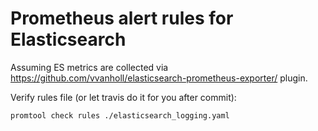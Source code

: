# Prometheus alert rules for Elasticsearch

Assuming ES metrics are collected via <https://github.com/vvanholl/elasticsearch-prometheus-exporter/> plugin.

Verify rules file (or let travis do it for you after commit):

```
promtool check rules ./elasticsearch_logging.yaml
```